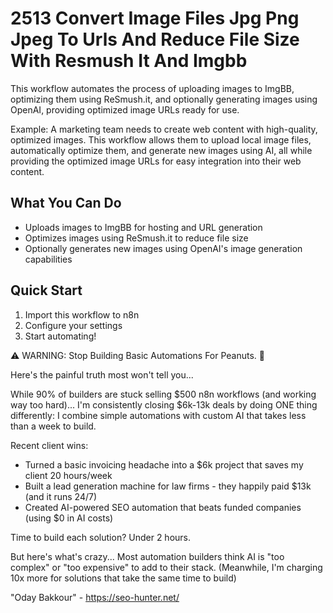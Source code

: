 # 2513 Convert Image Files Jpg Png Jpeg To Urls And Reduce File Size With Resmush It And Imgbb

This workflow automates the process of uploading images to ImgBB, optimizing them using ReSmush.it, and optionally generating images using OpenAI, providing optimized image URLs ready for use.

Example: A marketing team needs to create web content with high-quality, optimized images. This workflow allows them to upload local image files, automatically optimize them, and generate new images using AI, all while providing the optimized image URLs for easy integration into their web content.

## What You Can Do
- Uploads images to ImgBB for hosting and URL generation
- Optimizes images using ReSmush.it to reduce file size
- Optionally generates new images using OpenAI's image generation capabilities

## Quick Start
1. Import this workflow to n8n
2. Configure your settings
3. Start automating!

⚠️ WARNING: Stop Building Basic Automations For Peanuts. 🚫

Here's the painful truth most won't tell you...

While 90% of builders are stuck selling $500 n8n workflows (and working way too hard)...
I'm consistently closing $6k-13k deals by doing ONE thing differently:
I combine simple automations with custom AI that takes less than a week to build.

Recent client wins:
* Turned a basic invoicing headache into a $6k project that saves my client 20 hours/week
* Built a lead generation machine for law firms - they happily paid $13k (and it runs 24/7)
* Created AI-powered SEO automation that beats funded companies (using $0 in AI costs)

Time to build each solution? Under 2 hours.

But here's what's crazy...
Most automation builders think AI is "too complex" or "too expensive" to add to their stack.
(Meanwhile, I'm charging 10x more for solutions that take the same time to build)

"Oday Bakkour" - https://seo-hunter.net/
